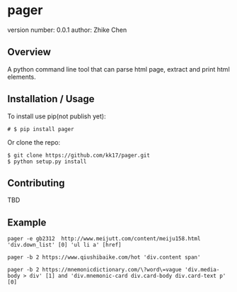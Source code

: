 pager
===============================

version number: 0.0.1
author: Zhike Chen

Overview
--------

A python command line tool that can parse html page, extract and print html elements.

Installation / Usage
--------------------

To install use pip(not publish yet):

    # $ pip install pager


Or clone the repo:

    $ git clone https://github.com/kk17/pager.git
    $ python setup.py install
    
Contributing
------------

TBD

Example
-------

    pager -e gb2312  http://www.meijutt.com/content/meiju158.html 'div.down_list' [0] 'ul li a' [href]

    pager -b 2 https://www.qiushibaike.com/hot 'div.content span'

    pager -b 2 https://mnemonicdictionary.com/\?word\=vague 'div.media-body > div' [1] and 'div.mnemonic-card div.card-body div.card-text p' [0]
